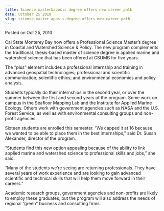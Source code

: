 ```yaml
---
title: Science master&apos;s degree offers new career path
date: October 25 2010
slug: science-master-apos-s-degree-offers-new-career-path
---
```





<span class="date">Posted on Oct 25, 2010    </span>
<p>Cal State Monterey Bay now offers a Professional Science
Master&#x2019;s degree in Coastal and Watershed Science &amp; Policy. The
new program complements the traditional, thesis-based master of
science degree in applied marine and watershed science that has
been offered at CSUMB for five years.</p>
<p>The &#x201C;plus&#x201D; element includes a professional internship and
training in advanced geospatial technologies; professional and
scientific communication; scientific ethics; and environmental
economics and policy analysis.</p>
<p>Students typically do their internships in the second year, or
over the summer between the first and second years of the program.
Some work on campus in the Seafloor Mapping Lab and the Institute
for Applied Marine Ecology. Others work with government agencies
such as NASA and the U.S. Forest Service, as well as with
environmental consulting groups and non-profit agencies.</p>
<p>Sixteen students are enrolled this semester. &#x201C;We capped it at 16
because we wanted to be able to place them in the best
internships,&#x201D; said Dr. Susan Alexander, director of the
program.</p>
<p>&#x201C;Students find this new option appealing because of the ability
to link applied marine and watershed science to professional skills
and jobs,&#x201D; she said.</p>
<p>&#x201C;Many of the students we&#x2019;re seeing are returning professionals.
They have several years of work experience and are looking to gain
advanced scientific and technical skills that will help them move
forward in their careers.&#x201D;</p>
<p>Academic research groups, government agencies and non-profits
are likely to employ these graduates, but the program will also
address the needs of regional &#x201C;green&#x201D; business and consulting
firms.</p>
<p>&#xA0;</p>
<p><br>
&#xA0;</br></p>





